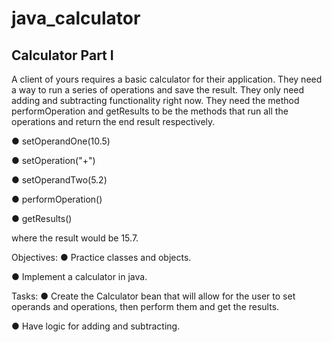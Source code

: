 # java_calculator

## Calculator Part I
A client of yours requires a basic calculator for their application. They need a way to run a series of operations and save the result. They only need adding and subtracting functionality right now. They need the method performOperation and getResults to be the methods that run all the operations and return the end result respectively.

● setOperandOne(10.5)

● setOperation("+")

● setOperandTwo(5.2)

● performOperation()

● getResults()

where the result would be 15.7.

Objectives:
● Practice classes and objects.

● Implement a calculator in java.

Tasks:
● Create the Calculator bean that will allow for the user to set operands and operations, then perform them and get the results.

● Have logic for adding and subtracting.
